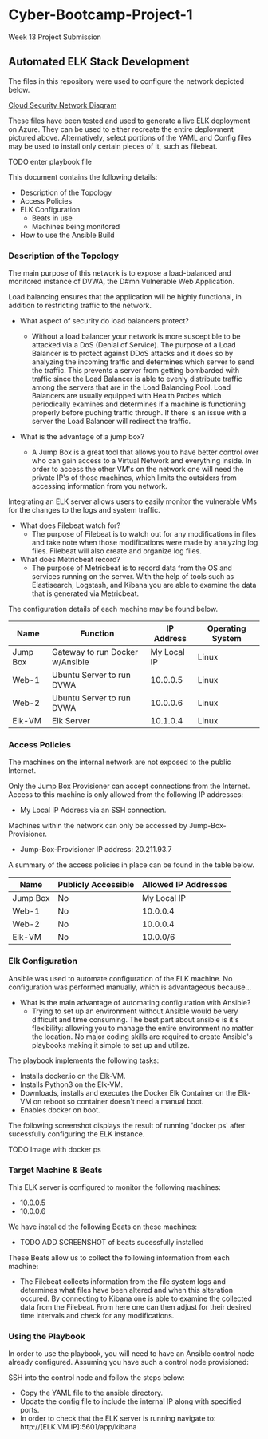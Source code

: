 # Cyber-Bootcamp-Project-1
Week 13 Project Submission

## Automated ELK Stack Development

The files in this repository were used to configure the network depicted below.

[Cloud Security Network Diagram ](https://user-images.githubusercontent.com/81527445/170909141-e8cca7e8-27e2-446f-bcb2-bf32a0b84152.png)

These files have been tested and used to generate a live ELK deployment on Azure. They can be used to either recreate the entire deployment pictured above. Alternatively, select portions of the YAML and Config files may be used to install only certain pieces of it, such as filebeat.

TODO enter playbook file

This document contains the following details:
- Description of the Topology
- Access Policies
- ELK Configuration
  - Beats in use
  - Machines being monitored
- How to use the Ansible Build

### Description of the Topology

The main purpose of this network is to expose a load-balanced and monitored instance of DVWA, the D#mn Vulnerable Web Application.

Load balancing ensures that the application will be highly functional, in addition to restricting traffic to the network.
- What aspect of security do load balancers protect? 
  - Without a load balancer your network is more susceptible to be attacked via a DoS (Denial of     Service). The purpose of a Load Balancer is to protect against DDoS attacks and it does so       by analyzing the incoming traffic and determines which server to send the traffic. This         prevents a server from getting bombarded with traffic since the Load Balancer is able to         evenly distribute traffic among the servers that are in the Load Balancing Pool. Load           Balancers are usually equipped with Health Probes which periodically examines and determines     if a machine is functioning properly before puching traffic through. If there is an issue       with a server the Load Balancer will redirect the traffic.

- What is the advantage of a jump box?
  - A Jump Box is a great tool that allows you to have better control over who can gain access       to a Virtual Network and everything inside. In order to access the other VM's on the network     one will need the private IP's of those machines, which limits the outsiders from accessing     information from you network. 

Integrating an ELK server allows users to easily monitor the vulnerable VMs for the changes to the logs and system traffic.
- What does Filebeat watch for?
  - The purpose of Filebeat is to watch out for any modifications in files and take note when       those modifications were made by analyzing log files. Filebeat will also create and organize     log files.
- What does Metricbeat record?
  - The purpose of Metricbeat is to record data from the OS and services running on the server.     With the help of tools such as Elastisearch, Logstash, and Kibana you are able to examine       the data that is generated via Metricbeat.

The configuration details of each machine may be found below.

| Name     | Function      | IP Address        | Operating System |
|----------|---------------|-------------------|------------------|
| Jump Box | Gateway  to run Docker w/Ansible  | My Local IP   | Linux            |
| Web-1    | Ubuntu Server to run DVWA         | 10.0.0.5      | Linux            |
| Web-2    | Ubuntu Server to run DVWA         | 10.0.0.6      | Linux            |
| Elk-VM   | Elk Server                        | 10.1.0.4      | Linux            |

### Access Policies

The machines on the internal network are not exposed to the public Internet.

Only the Jump Box Provisioner can accept connections from the Internet. Access to this machine is only allowed from the following IP addresses:
- My Local IP Address via an SSH connection.

Machines within the network can only be accessed by Jump-Box-Provisioner.
- Jump-Box-Provisioner IP address: 20.211.93.7

A summary of the access policies in place can be found in the table below.

| Name     | Publicly Accessible | Allowed IP Addresses |
|----------|---------------------|----------------------|
| Jump Box | No                  | My Local IP          |
| Web-1    | No                  | 10.0.0.4             |
| Web-2    | No                  | 10.0.0.4             |
| Elk-VM   | No                  | 10.0.0/6             |

### Elk Configuration

Ansible was used to automate configuration of the ELK machine. No configuration was performed manually, which is advantageous because...
- What is the main advantage of automating configuration with Ansible?
  - Trying to set up an environment without Ansible would be very difficult and time consuming.     The best part about ansible is it's flexibility: allowing you to manage the entire               environment no matter the location. No major coding skills are required to create Ansible's     playbooks making it simple to set up and utilize.

The playbook implements the following tasks:
- Installs docker.io on the Elk-VM.
- Installs Python3 on the Elk-VM.
- Downloads, installs and executes the Docker Elk Container on the Elk-VM on reboot so container   doesn't need a manual boot.
- Enables docker on boot.

The following screenshot displays the result of running 'docker ps' after sucessfully configuring the ELK instance.

TODO Image with docker ps

### Target Machine & Beats
This ELK server is configured to monitor the following machines:
- 10.0.0.5
- 10.0.0.6

We have installed the following Beats on these machines:
- TODO ADD SCREENSHOT of beats sucessfully installed

These Beats allow us to collect the following information from each machine:
- The Filebeat collects information from the file system logs and determines what files have been altered and when this alteration occured. By connecting to Kibana one is able to examine the collected data from the Filebeat. From here one can then adjust for their desired time intervals and check for any modifications.  

### Using the Playbook

In order to use the playbook, you will need to have an Ansible control node already configured. Assuming you have such a control node provisioned:

SSH into the control node and follow the steps below:
- Copy the YAML file to the ansible directory.
- Update the config file to include the internal IP along with specified ports. 
- In order to check that the ELK server is running navigate to:                                   http://[ELK.VM.IP]:5601/app/kibana

